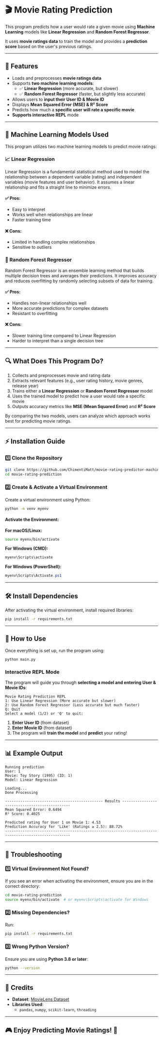 # 🎬 Movie Rating Prediction

This program predicts how a user would rate a given movie using **Machine Learning** models like **Linear Regression** and **Random Forest Regressor**.

It uses **movie ratings data** to train the model and provides a **prediction score** based on the user's previous ratings.

---

## 🚀 Features

- Loads and preprocesses **movie ratings data**
- Supports **two machine learning models**:
  - ✅ **Linear Regression** (more accurate, but slower)
  - ✅ **Random Forest Regressor** (faster, but slightly less accurate)
- Allows users to **input their User ID & Movie ID**
- Displays **Mean Squared Error (MSE) & R² Score**
- Predicts how much a **specific user will rate a specific movie**
- **Supports interactive REPL** mode

---

## 🤖 Machine Learning Models Used

This program utilizes two machine learning models to predict movie ratings:

### 📈 Linear Regression

Linear Regression is a fundamental statistical method used to model the relationship between a dependent variable (rating) and independent variables (movie features and user behavior). It assumes a linear relationship and fits a straight line to minimize errors.

#### ✅ Pros:
- Easy to interpret  
- Works well when relationships are linear  
- Faster training time  

#### ❌ Cons:
- Limited in handling complex relationships  
- Sensitive to outliers  

### 🌲 Random Forest Regressor

Random Forest Regressor is an ensemble learning method that builds multiple decision trees and averages their predictions. It improves accuracy and reduces overfitting by randomly selecting subsets of data for training.

#### ✅ Pros:
- Handles non-linear relationships well  
- More accurate predictions for complex datasets  
- Resistant to overfitting  

#### ❌ Cons:
- Slower training time compared to Linear Regression  
- Harder to interpret than a single decision tree  

---

## 🔍 What Does This Program Do?

1. Collects and preprocesses movie and rating data  
2. Extracts relevant features (e.g., user rating history, movie genres, release year)  
3. Trains either a **Linear Regression** or **Random Forest Regressor** model  
4. Uses the trained model to predict how a user would rate a specific movie  
5. Outputs accuracy metrics like **MSE (Mean Squared Error)** and **R² Score**  

By comparing the two models, users can analyze which approach works best for predicting movie ratings.

---

## ⚡️ Installation Guide

### 1️⃣ Clone the Repository
```bash
git clone https://github.com/ChimentiMatt/movie-rating-predictor-machine-learning
cd movie-rating-prediction
```

### 2️⃣ Create & Activate a Virtual Environment

Create a virtual environment using Python:
```bash
python -m venv myenv
```

#### **Activate the Environment**:
**For macOS/Linux:**
```bash
source myenv/bin/activate
```
**For Windows (CMD):**
```cmd
myenv\Scripts\activate
```
**For Windows (PowerShell):**
```powershell
myenv\Scripts\Activate.ps1
```

---

## 🛠 Install Dependencies
After activating the virtual environment, install required libraries:
```bash
pip install -r requirements.txt
```

---

## 🎯 How to Use

Once everything is set up, run the program using:
```bash
python main.py
```

### **Interactive REPL Mode**
The program will guide you through **selecting a model and entering User & Movie IDs**:

```
Movie Rating Prediction REPL
1: Use Linear Regression (More accurate but slower)
2: Use Random Forest Regressor (Less accurate but much faster)
Q: Quit
Select a model (1/2) or 'Q' to quit:
```

1. **Enter User ID** (from dataset)
2. **Enter Movie ID** (from dataset)
3. The program will **train the model** and **predict** your rating!

---

## 📊 Example Output
```
Running prediction
User: 1  
Movie: Toy Story (1995) (ID: 1)  
Model: Linear Regression

Loading...
Done Processing

--------------------------------------------- Results ----------------------------------------------
Mean Squared Error: 0.6494
R² Score: 0.4025

Predicted rating for User 1 on Movie 1: 4.53
Prediction Accuracy for 'Like' (Ratings ≥ 2.5): 88.72%
----------------------------------------------------------------------------------------------------
```

---

## 🔧 Troubleshooting

### 1️⃣ Virtual Environment Not Found?
If you see an error when activating the environment, ensure you are in the correct directory:
```bash
cd movie-rating-prediction
source myenv/bin/activate  # or myenv\Scripts\activate for Windows
```

### 2️⃣ Missing Dependencies?
Run:
```bash
pip install -r requirements.txt
```

### 3️⃣ Wrong Python Version?
Ensure you are using **Python 3.8 or later**:
```bash
python --version
```
---

## 📎 Credits
- **Dataset**: [MovieLens Dataset](https://grouplens.org/datasets/movielens/)
- **Libraries Used**:
  - `pandas`, `numpy`, `scikit-learn`, `threading`

---

## 🎮 Enjoy Predicting Movie Ratings! 🍿

